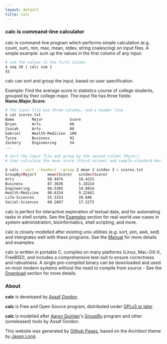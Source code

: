 ```yaml
---
layout: default
title: Calc
---
```


### calc is command-line calculator

calc is command-line program which performs simple calculation (e.g. count, sum, min, max, mean, stdev, string coalescing) on input files. A simple example: sum up the values in the first column of any input:

```sh
# sum the values in the first column
$ seq 10 | calc sum 1
55
```

calc can sort and group the input, based on user specification.

Example: Find the average score in statistics course of college students, grouped by their college major.
The input file has three fields: **Name**,**Major**,**Score**:

```sh
# The input file has three columns, and a header line
$ cat scores.txt
Name        Major            Score
Bryan       Arts             68
Isaiah      Arts             80
Gabriel     Health-Medicine  100
Tysza       Business         92
Zackery     Engineering      54
...

# Sort the input file and group by the second column (Major),
# then calculate the mean score (third column) and sample-standard-deviation.

$ calc --sort --headers --group 2 mean 3 sstdev 3 < scores.txt
GroupBy(Major)     mean(Score)   sstdev(Score)
Arts               68.9474       10.4215
Business           87.3636       5.18214
Engineering        66.5385       19.8814
Health-Medicine    90.6154       9.22441
Life-Sciences      55.3333       20.606
Social-Sciences    60.2667       17.2273
```

calc is perfect for interactive exploration of textual data, and for automating tasks in shell scripts. See the [Examples](./examples.html) section for real-world use-cases in system-administration, bioinformatics, shell scripting, and more.

calc is closely modelled after existing unix utilities (e.g. sort, join, awk, sed) and intergrates well with these programs. See the [Manual](./manual.html) for more details and examples.

calc is written in portable C, compiles on many platforms (Linux, Mac-OS-X, FreeBSD), and includes a comprehensive test-suit to ensure correctness and robustness. A single pre-compiled binary can be downloaded and used on most modern systems without the need to compile from source - See the [Download](./download.html) section for more details.

### About

**calc** is developed by [Assaf Gordon](https://github.com/agordon).

**calc** is Free and Open Source program, distributed under [GPLv3 or later](http://opensource.org/licenses/GPL-3.0).

**calc** is modelled after [Aaron Quinlan](https://github.com/arq5x)'s [GroupBy](https://github.com/arq5x/bedtools2) program and other (unreleased) tools by Assaf Gordon.

This website was generated by [Github Pages](https://pages.github.com), based on the Architect theme by [Jason Long](https://twitter.com/jasonlong).

